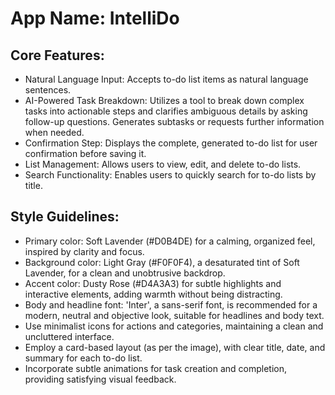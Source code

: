 # **App Name**: IntelliDo

## Core Features:

- Natural Language Input: Accepts to-do list items as natural language sentences.
- AI-Powered Task Breakdown: Utilizes a tool to break down complex tasks into actionable steps and clarifies ambiguous details by asking follow-up questions. Generates subtasks or requests further information when needed.
- Confirmation Step: Displays the complete, generated to-do list for user confirmation before saving it.
- List Management: Allows users to view, edit, and delete to-do lists.
- Search Functionality: Enables users to quickly search for to-do lists by title.

## Style Guidelines:

- Primary color: Soft Lavender (#D0B4DE) for a calming, organized feel, inspired by clarity and focus.
- Background color: Light Gray (#F0F0F4), a desaturated tint of Soft Lavender, for a clean and unobtrusive backdrop.
- Accent color: Dusty Rose (#D4A3A3) for subtle highlights and interactive elements, adding warmth without being distracting.
- Body and headline font: 'Inter', a sans-serif font, is recommended for a modern, neutral and objective look, suitable for headlines and body text. 
- Use minimalist icons for actions and categories, maintaining a clean and uncluttered interface.
- Employ a card-based layout (as per the image), with clear title, date, and summary for each to-do list.
- Incorporate subtle animations for task creation and completion, providing satisfying visual feedback.